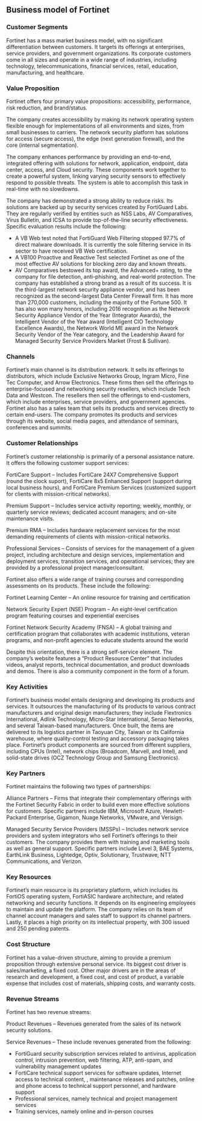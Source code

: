 Business model of Fortinet
--------------------------

 ### Customer Segments

 Fortinet has a mass market business model, with no significant differentiation between customers. It targets its offerings at enterprises, service providers, and government organizations. Its corporate customers come in all sizes and operate in a wide range of industries, including technology, telecommunications, financial services, retail, education, manufacturing, and healthcare.

 ### Value Proposition

 Fortinet offers four primary value propositions: accessibility, performance, risk reduction, and brand/status.

 The company creates accessibility by making its network operating system flexible enough for implementations of all environments and sizes, from small businesses to carriers. The network security platform has solutions for access (secure access), the edge (next generation firewall), and the core (internal segmentation).

 The company enhances performance by providing an end-to-end, integrated offering with solutions for network, application, endpoint, data center, access, and Cloud security. These components work together to create a powerful system, linking varying security sensors to effectively respond to possible threats. The system is able to accomplish this task in real-time with no slowdowns.

 The company has demonstrated a strong ability to reduce risks. Its solutions are backed up by security services created by FortiGuard Labs. They are regularly verified by entities such as NSS Labs, AV Comparatives, Virus Bulletin, and ICSA to provide top-of-the-line security effectiveness. Specific evaluation results include the following:

  * A VB Web test noted that FortiGuard Web Filtering stopped 97.7% of direct malware downloads. It is currently the sole filtering service in its sector to have received VB Web certification.
 * A VB100 Proactive and Reactive Test selected Fortinet as one of the most effective AV solutions for blocking zero day and known threats.
 * AV Comparatives bestowed its top award, the Advanced+ rating, to the company for file detection, anti-phishing, and real-world protection.
  The company has established a strong brand as a result of its success. It is the third-largest network security appliance vendor, and has been recognized as the second-largest Data Center Firewall firm. It has more than 270,000 customers, including the majority of the Fortune 500. It has also won many honors, including 2016 recognition as the Network Security Appliance Vendor of the Year (Integrator Awards), the Intelligent Vendor of the Year award (Intelligent CIO Technology Excellence Awards), the Network World ME award in the Network Security Vendor of the Year category, and the Leadership Award for Managed Security Service Providers Market (Frost & Sullivan).

 ### Channels

 Fortinet’s main channel is its distribution network. It sells its offerings to distributors, which include Exclusive Networks Group, Ingram Micro, Fine Tec Computer, and Arrow Electronics. These firms then sell the offerings to enterprise-focused and networking security resellers, which include Tech Data and Westcon. The resellers then sell the offerings to end-customers, which include enterprises, service providers, and government agencies. Fortinet also has a sales team that sells its products and services directly to certain end-users. The company promotes its products and services through its website, social media pages, and attendance of seminars, conferences and summits.

 ### Customer Relationships

 Fortinet’s customer relationship is primarily of a personal assistance nature. It offers the following customer support services:

 FortiCare Support – Includes FortiCare 24X7 Comprehensive Support (round the clock suport), FortiCare 8x5 Enhanced Support (support during local business hours), and FortiCare Premium Services (customized support for clients with mission-critical networks).

 Premium Support – Includes service activity reporting; weekly, monthly, or quarterly service reviews; dedicated account managers; and on-site maintenance visits.

 Premium RMA – Includes hardware replacement services for the most demanding requirements of clients with mission-critical networks.

 Professional Services – Consists of services for the management of a given project, including architecture and design services, implementation and deployment services, transition services, and operational services; they are provided by a professional project manager/consultant.

 Fortinet also offers a wide range of training courses and corresponding assessments on its products. These include the following:

 Fortinet Learning Center – An online resource for training and certification

 Network Security Expert (NSE) Program – An eight-level certification program featuring courses and experiential exercises

 Fortinet Network Security Academy (FNSA) – A global training and certification program that collaborates with academic institutions, veteran programs, and non-profit agencies to educate students around the world

 Despite this orientation, there is a strong self-service element. The company’s website features a “Product Resource Center” that includes videos, analyst reports, technical documentation, and product downloads and demos. There is also a community component in the form of a forum.

 ### Key Activities

 Fortinet’s business model entails designing and developing its products and services. It outsources the manufacturing of its products to various contract manufacturers and original design manufacturers; they include Flextronics International, Adlink Technology, Micro-Star International, Senao Networks, and several Taiwan-based manufacturers. Once built, the items are delivered to its logistics partner in Taoyuan City, Taiwan or its California warehouse, where quality-control testing and accessory packaging takes place. Fortinet’s product components are sourced from different suppliers, including CPUs (Intel), network chips (Broadcom, Marvell, and Intel), and solid-state drives (OCZ Technology Group and Samsung Electronics).

 ### Key Partners

 Fortinet maintains the following two types of partnerships:

 Alliance Partners – Firms that integrate their complementary offerings with the Fortinet Security Fabric in order to build even more effective solutions for customers. Specific partners include IBM, Microsoft Azure, Hewlett-Packard Enterprise, Gigamon, Nuage Networks, VMware, and Verisign.

 Managed Security Service Providers (MSSPs) – Includes network service providers and system integrators who sell Fortinet’s offerings to their customers. The company provides them with training and marketing tools as well as general support. Specific partners include Level 3, BAE Systems, EarthLink Business, Lightedge, Optiv, Solutionary, Trustwave, NTT Communications, and Verizon.

 ### Key Resources

 Fortinet’s main resource is its proprietary platform, which includes its FortiOS operating system, FortiASIC hardware architecture, and related networking and security functions. It depends on its engineering employees to maintain and update the platform. The company relies on its team of channel account managers and sales staff to support its channel partners. Lastly, it places a high priority on its intellectual property, with 300 issued and 250 pending patents.

 ### Cost Structure

 Fortinet has a value-driven structure, aiming to provide a premium proposition through extensive personal service. Its biggest cost driver is sales/marketing, a fixed cost. Other major drivers are in the areas of research and development, a fixed cost, and cost of product, a variable expense that includes cost of materials, shipping costs, and warranty costs.

 ### Revenue Streams

 Fortinet has two revenue streams:

 Product Revenues – Revenues generated from the sales of its network security solutions.

 Service Revenues – These include revenues generated from the following:

  * FortiGuard security subscription services related to antivirus, application control, intrusion prevention, web filtering, ATP, anti-spam, and vulnerability management updates
 * FortiCare technical support services for software updates, Internet access to technical content, , maintenance releases and patches, online and phone access to technical support personnel, and hardware support
 * Professional services, namely technical and project management services
 * Training services, namely online and in-person courses